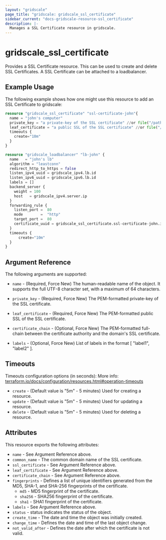 ```yaml
---
layout: "gridscale"
page_title: "gridscale: gridscale_ssl_certificate"
sidebar_current: "docs-gridscale-resource-ssl_certificate"
description: |-
  Manages a SSL Certificate resource in gridscale.
---
```


# gridscale_ssl_certificate

Provides a SSL Certificate resource. This can be used to create and delete SSL Certificates.
A SSL Certificate can be attached to a loadbalancer.

## Example Usage

The following example shows how one might use this resource to add an SSL Certificate to gridscale:

```terraform
resource "gridscale_ssl_certificate" "ssl-certificate-john"{
  name = "john's computer"
  private_key = "a private-key of the SSL certificate" //or file("/path/to/private.key")
  leaf_certificate = "a public SSL of the SSL certificate" //or file("/path/to/certificate.cert")
  timeouts {
    create="10m"
  }
}

resource "gridscale_loadbalancer" "lb-john" {
  name   = "john's lb"
  algorithm = "leastconn"
  redirect_http_to_https = false
  listen_ipv4_uuid = gridscale_ipv4.lb.id
  listen_ipv6_uuid = gridscale_ipv6.lb.id
  labels = []
  backend_server {
    weight = 100
    host   = gridscale_ipv4.server.ip
  }
  forwarding_rule {
    listen_port =  80
    mode        =  "http"
    target_port =  80
    certificate_uuid = gridscale_ssl_certificate.ssl-certificate-john.id
  }
  timeouts {
      create="10m"
  }
}
```

## Argument Reference

The following arguments are supported:

* `name` - (Required, Force New) The human-readable name of the object. It supports the full UTF-8 character set, with a maximum of 64 characters.

* `private_key` - (Required, Force New) The PEM-formatted private-key of the SSL certificate.

* `leaf_certificate` - (Required, Force New) The PEM-formatted public SSL of the SSL certificate.

* `certificate_chain` - (Optional, Force New) The PEM-formatted full-chain between the certificate authority and the domain's SSL certificate.

* `labels` - (Optional, Force New) List of labels in the format [ "label1", "label2" ].

## Timeouts

Timeouts configuration options (in seconds):
More info: [terraform.io/docs/configuration/resources.html#operation-timeouts](https://www.terraform.io/docs/configuration/resources.html#operation-timeouts)

* `create` - (Default value is "5m" - 5 minutes) Used for creating a resource.
* `update` - (Default value is "5m" - 5 minutes) Used for updating a resource.
* `delete` - (Default value is "5m" - 5 minutes) Used for deleting a resource.

## Attributes

This resource exports the following attributes:

* `name` - See Argument Reference above.
* `common_name` - The common domain name of the SSL certificate.
* `ssl_certificate` - See Argument Reference above.
* `leaf_certificate` - See Argument Reference above.
* `certificate_chain` - See Argument Reference above.
* `fingerprints` - Defines a list of unique identifiers generated from the MD5, SHA-1, and SHA-256 fingerprints of the certificate.
    * `md5` - MD5 fingerprint of the certificate.
    * `sha256` - SHA256 fingerprint of the certificate.
    * `sha1` - SHA1 fingerprint of the certificate.
* `labels` - See Argument Reference above.
* `status` - status indicates the status of the object.
* `create_time` - The date and time the object was initially created.
* `change_time` - Defines the date and time of the last object change.
* `not_valid_after` - Defines the date after which the certificate is not valid.

